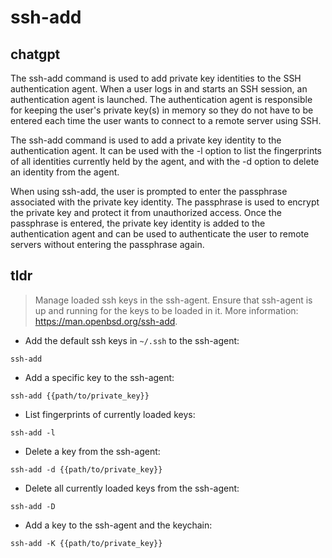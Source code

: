 # ssh-add 
## chatgpt 
The ssh-add command is used to add private key identities to the SSH authentication agent. When a user logs in and starts an SSH session, an authentication agent is launched. The authentication agent is responsible for keeping the user's private key(s) in memory so they do not have to be entered each time the user wants to connect to a remote server using SSH.

The ssh-add command is used to add a private key identity to the authentication agent. It can be used with the -l option to list the fingerprints of all identities currently held by the agent, and with the -d option to delete an identity from the agent.

When using ssh-add, the user is prompted to enter the passphrase associated with the private key identity. The passphrase is used to encrypt the private key and protect it from unauthorized access. Once the passphrase is entered, the private key identity is added to the authentication agent and can be used to authenticate the user to remote servers without entering the passphrase again. 

## tldr 
 
> Manage loaded ssh keys in the ssh-agent.
> Ensure that ssh-agent is up and running for the keys to be loaded in it.
> More information: <https://man.openbsd.org/ssh-add>.

- Add the default ssh keys in `~/.ssh` to the ssh-agent:

`ssh-add`

- Add a specific key to the ssh-agent:

`ssh-add {{path/to/private_key}}`

- List fingerprints of currently loaded keys:

`ssh-add -l`

- Delete a key from the ssh-agent:

`ssh-add -d {{path/to/private_key}}`

- Delete all currently loaded keys from the ssh-agent:

`ssh-add -D`

- Add a key to the ssh-agent and the keychain:

`ssh-add -K {{path/to/private_key}}`
